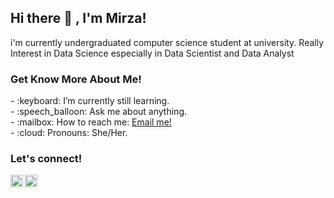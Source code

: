 ## <strong>Hi there :wave: , I'm Mirza!</strong>
i'm currently undergraduated computer science student at university. Really Interest in Data Science especially in Data Scientist and Data Analyst

### <strong>Get Know More About Me!</strong>
<p>
    - :keyboard: I’m currently still learning. </br>
    - :speech_balloon: Ask me about anything.</br>
    - :mailbox: How to reach me: <a href="mailto:mirzaumayroh@gmail.com">Email me!</a>  </br>
    - :cloud: Pronouns: She/Her. </br>
<p>
 
### <strong>Let's connect!</strong>
<a href="https://www.linkedin.com/in/mirzaalaydaumayroh/">
  <img align="left" alt="Goo's Blog" width="20px" src="https://simpleicons.now.sh/blogger/495f7e" />
</a>
<a href="https://www.instagram.com/yours/">
  <img align="left" alt="Goo's Instagram" width="20px" src="https://simpleicons.now.sh/instagram/495f7e" />
</a>
